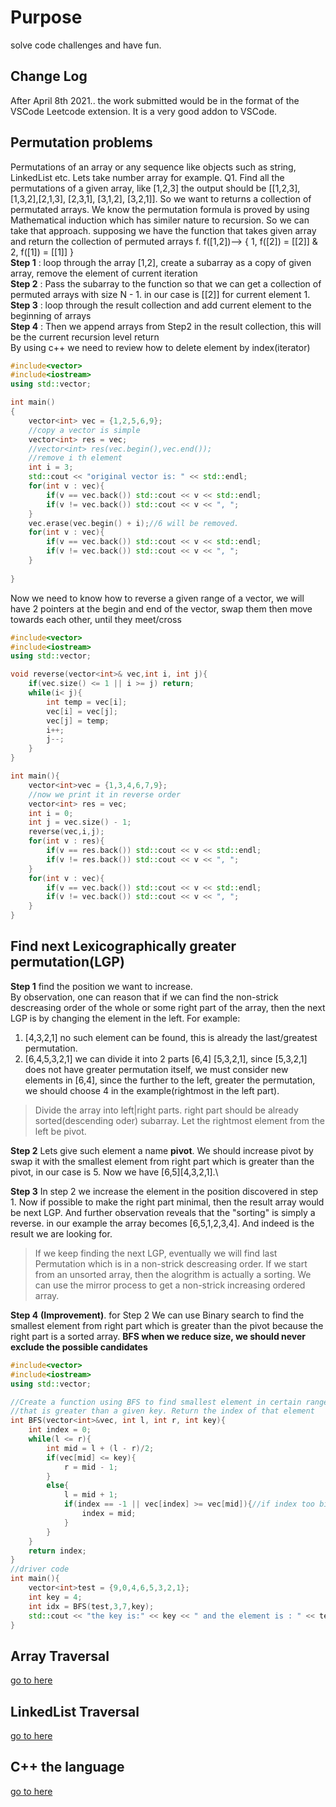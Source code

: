 # Purpose
solve code challenges and have fun. 

## Change Log
After April 8th 2021.. the work submitted would be in the format of the VSCode Leetcode extension. It is a very good addon to VSCode. 

## Permutation problems
Permutations of an array or any sequence like objects such as string, LinkedList etc. Lets take number array for example. 
Q1. Find all the permutations of a given array, like [1,2,3] the output should be [[1,2,3],[1,3,2],[2,1,3], [2,3,1], [3,1,2], [3,2,1]]. So we want to returns a collection of permutated arrays. 
We know the permutation formula is proved by using Mathematical induction which has similer nature to recursion. So we can take that approach. supposing we have the function that takes given array and return the collection of permuted arrays f. 
f([1,2])--> { 1, f([2]) = [[2]] &  2, f([1]) = [[1]] }
\
__Step 1__ : loop through the array [1,2], create a subarray as a copy of given array, remove the element of current iteration\
__Step 2__ : Pass the subarray to the function so that we can get a collection of permuted arrays with size N - 1. in our case is [[2]] for current element 1.\
__Step 3__ : loop through the result collection and add current element to the beginning of arrays\
__Step 4__ : Then we append arrays from Step2 in the result collection, this will be the current recursion level return\
By using c++ we need to review how to delete element by index(iterator)
```c++
#include<vector>
#include<iostream>
using std::vector;

int main()
{
    vector<int> vec = {1,2,5,6,9};
    //copy a vector is simple
    vector<int> res = vec;
    //vector<int> res(vec.begin(),vec.end());
    //remove i th element 
    int i = 3;
    std::cout << "original vector is: " << std::endl;
    for(int v : vec){
        if(v == vec.back()) std::cout << v << std::endl;
        if(v != vec.back()) std::cout << v << ", ";
    }
    vec.erase(vec.begin() + i);//6 will be removed.
    for(int v : vec){
        if(v == vec.back()) std::cout << v << std::endl;
        if(v != vec.back()) std::cout << v << ", ";
    }
    
}
```
Now we need to know how to reverse a given range of a vector, we will have 2 pointers at the begin and end of the vector, swap them then move towards each other, until they meet/cross
```c++
#include<vector>
#include<iostream>
using std::vector;

void reverse(vector<int>& vec,int i, int j){
    if(vec.size() <= 1 || i >= j) return;
    while(i< j){
        int temp = vec[i];
        vec[i] = vec[j];
        vec[j] = temp;
        i++;
        j--;
    }
}

int main(){
    vector<int>vec = {1,3,4,6,7,9};
    //now we print it in reverse order
    vector<int> res = vec;
    int i = 0;
    int j = vec.size() - 1;
    reverse(vec,i,j);
    for(int v : res){
        if(v == res.back()) std::cout << v << std::endl;
        if(v != res.back()) std::cout << v << ", ";
    }
    for(int v : vec){
        if(v == vec.back()) std::cout << v << std::endl;
        if(v != vec.back()) std::cout << v << ", ";
    }
}
```

## Find next Lexicographically greater permutation(LGP)
__Step 1__ find the position we want to increase.\
By observation, one can reason that if we can find the non-strick descreasing order of the whole or some right part of the array, then the next LGP is by changing the element in the left. For example:
1. [4,3,2,1] no such element can be found, this is already the last/greatest permutation.
2. [6,4,5,3,2,1] we can divide it into 2 parts [6,4] [5,3,2,1], since [5,3,2,1] does not have greater permutation itself, we must consider new elements in [6,4], since the further to the left,  greater the permutation, we should choose 4 in the example(rightmost in the left part).
> Divide the array into left|right parts. right part should be already sorted(descending oder) subarray. Let the rightmost element from the left be pivot.

__Step 2__ Lets give such element a name __pivot__. We should increase pivot by swap it with the smallest element from right part which is greater than the pivot, in our case is 5. Now we have [6,5][4,3,2,1].\

__Step 3__ In step 2 we increase the element in the position discovered in step 1. Now if possible to make the right part minimal, then the result array would be next LGP. And further observation reveals that the "sorting" is simply a reverse. in our example the array becomes [6,5,1,2,3,4]. And indeed is the result we are looking for. 
>If we keep finding the next LGP, eventually we will find last Permutation which is in a non-strick descreasing order. If we start from an unsorted array, then the alogrithm is actually a sorting. We can use the mirror process to get a non-strick increasing ordered array. 

__Step 4__ __(Improvement)__. for Step 2 We can use Binary search to find the smallest element from right part which is greater than the pivot because the right part is a sorted array. __BFS when we reduce size, we should never exclude the possible candidates__
```c++
#include<vector>
#include<iostream>
using std::vector;

//Create a function using BFS to find smallest element in certain range of an sorted array
//that is greater than a given key. Return the index of that element
int BFS(vector<int>&vec, int l, int r, int key){
    int index = 0;
    while(l <= r){
        int mid = l + (l - r)/2;
        if(vec[mid] <= key){
            r = mid - 1;
        }
        else{
            l = mid + 1;
            if(index == -1 || vec[index] >= vec[mid]){//if index too big reduce it 
                index = mid;
            }
        }
    }
    return index;
}
//driver code
int main(){
    vector<int>test = {9,0,4,6,5,3,2,1};
    int key = 4;
    int idx = BFS(test,3,7,key);
    std::cout << "the key is:" << key << " and the element is : " << test[idx] << std::endl;
}

```

## Array Traversal
[go to here](../main/ArraySearchProblems/README.md)

## LinkedList Traversal
[go to here](../main/LinkedListProblems/ReadMe.md)

## C++ the language
[go to here](../main/ArraySearchProblems/HardC++/Readme.md)